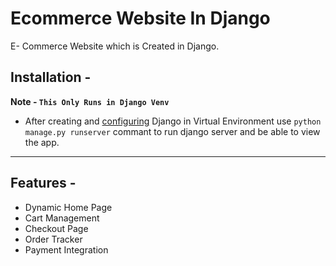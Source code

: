 # Ecommerce Website In Django
E- Commerce Website which is Created in Django.

## Installation -
__Note - `This Only Runs in Django Venv`__
- After creating and [configuring](https://docs.djangoproject.com/en/3.0/howto/windows/) Django in Virtual Environment use `python manage.py runserver` commant to run django server and be able to view the app.

---

## Features -
- Dynamic Home Page
- Cart Management
- Checkout Page
- Order Tracker
- Payment Integration
